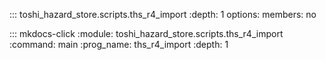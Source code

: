 ::: toshi_hazard_store.scripts.ths_r4_import
    :depth: 1
    options:
    	members: no

::: mkdocs-click
    :module: toshi_hazard_store.scripts.ths_r4_import
    :command: main
    :prog_name: ths_r4_import
    :depth: 1